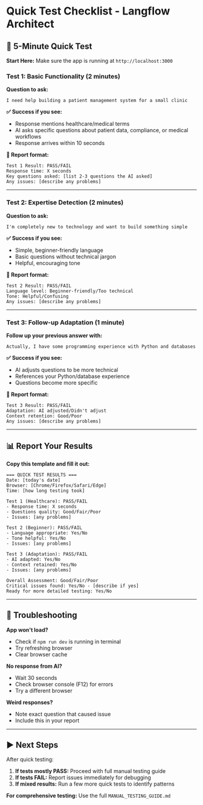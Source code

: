 # Quick Test Checklist - Langflow Architect

## 🚀 5-Minute Quick Test

**Start Here:** Make sure the app is running at `http://localhost:3000`

### Test 1: Basic Functionality (2 minutes)
**Question to ask:**
```
I need help building a patient management system for a small clinic
```

**✅ Success if you see:**
- Response mentions healthcare/medical terms
- AI asks specific questions about patient data, compliance, or medical workflows
- Response arrives within 10 seconds

**📝 Report format:**
```
Test 1 Result: PASS/FAIL
Response time: X seconds
Key questions asked: [list 2-3 questions the AI asked]
Any issues: [describe any problems]
```

---

### Test 2: Expertise Detection (2 minutes)
**Question to ask:**
```
I'm completely new to technology and want to build something simple
```

**✅ Success if you see:**
- Simple, beginner-friendly language
- Basic questions without technical jargon
- Helpful, encouraging tone

**📝 Report format:**
```
Test 2 Result: PASS/FAIL
Language level: Beginner-friendly/Too technical
Tone: Helpful/Confusing
Any issues: [describe any problems]
```

---

### Test 3: Follow-up Adaptation (1 minute)
**Follow up your previous answer with:**
```
Actually, I have some programming experience with Python and databases
```

**✅ Success if you see:**
- AI adjusts questions to be more technical
- References your Python/database experience
- Questions become more specific

**📝 Report format:**
```
Test 3 Result: PASS/FAIL
Adaptation: AI adjusted/Didn't adjust
Context retention: Good/Poor
Any issues: [describe any problems]
```

---

## 📊 Report Your Results

**Copy this template and fill it out:**

```
=== QUICK TEST RESULTS ===
Date: [today's date]
Browser: [Chrome/Firefox/Safari/Edge]
Time: [how long testing took]

Test 1 (Healthcare): PASS/FAIL
- Response time: X seconds
- Questions quality: Good/Fair/Poor
- Issues: [any problems]

Test 2 (Beginner): PASS/FAIL  
- Language appropriate: Yes/No
- Tone helpful: Yes/No
- Issues: [any problems]

Test 3 (Adaptation): PASS/FAIL
- AI adapted: Yes/No
- Context retained: Yes/No  
- Issues: [any problems]

Overall Assessment: Good/Fair/Poor
Critical issues found: Yes/No - [describe if yes]
Ready for more detailed testing: Yes/No
```

---

## 🔧 Troubleshooting

**App won't load?**
- Check if `npm run dev` is running in terminal
- Try refreshing browser
- Clear browser cache

**No response from AI?**
- Wait 30 seconds
- Check browser console (F12) for errors
- Try a different browser

**Weird responses?**
- Note exact question that caused issue
- Include this in your report

---

## ▶️ Next Steps

After quick testing:
1. **If tests mostly PASS:** Proceed with full manual testing guide
2. **If tests FAIL:** Report issues immediately for debugging
3. **If mixed results:** Run a few more quick tests to identify patterns

**For comprehensive testing:** Use the full `MANUAL_TESTING_GUIDE.md`
